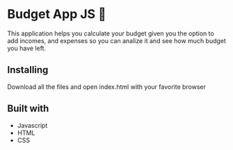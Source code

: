 # Budget App JS :watermelon:
This application helps you calculate your budget given you the option to add incomes, and expenses so you can analize it and see how much budget you have left.

## Installing
Download all the files and open index.html with your favorite browser

## Built with
* Javascript
* HTML
* CSS
